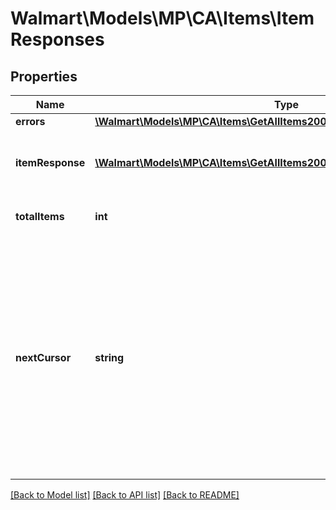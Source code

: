 # Walmart\Models\MP\CA\Items\ItemResponses

## Properties

Name | Type | Description | Notes
------------ | ------------- | ------------- | -------------
**errors** | [**\Walmart\Models\MP\CA\Items\GetAllItems200ResponseErrorsInner[]**](GetAllItems200ResponseErrorsInner.md) |  | [optional]
**itemResponse** | [**\Walmart\Models\MP\CA\Items\GetAllItems200ResponseItemResponseInner[]**](GetAllItems200ResponseItemResponseInner.md) | Items included in the response list |
**totalItems** | **int** | Total Items for the query | [optional]
**nextCursor** | **string** | Used for pagination when more than 200 items are retrieved. The nextCursor value of the response includes a link to another GET call which retrieves the next page of results. | [optional]


[[Back to Model list]](./) [[Back to API list]](../../../../../README.md#supported-apis) [[Back to README]](../../../../../README.md)
